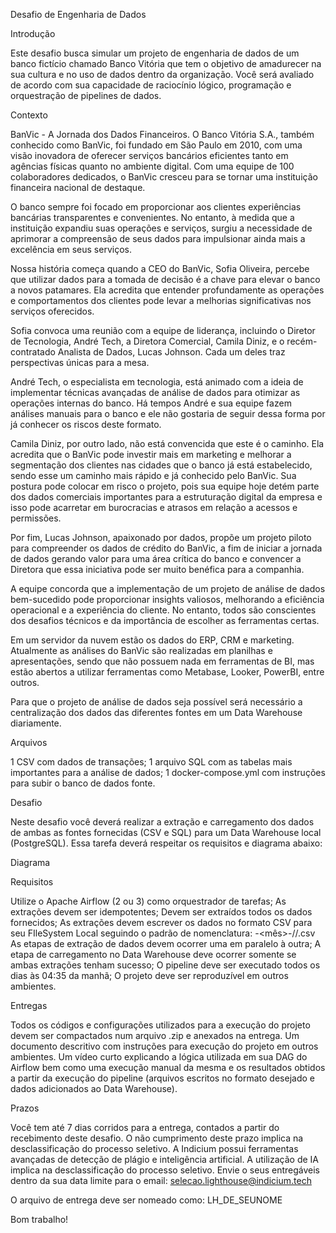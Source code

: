 Desafio de Engenharia de Dados

Introdução

Este desafio busca simular um projeto de engenharia de dados de um banco fictício chamado Banco Vitória que tem o objetivo de amadurecer na sua cultura e no uso de dados dentro da organização. Você será avaliado de acordo com sua capacidade de raciocínio lógico, programação e orquestração de pipelines de dados.


Contexto

BanVic - A Jornada dos Dados Financeiros. O Banco Vitória S.A., também conhecido como BanVic, foi fundado em São Paulo em 2010, com uma visão inovadora de oferecer serviços bancários eficientes tanto em agências físicas quanto no ambiente digital. Com uma equipe de 100 colaboradores dedicados, o BanVic cresceu para se tornar uma instituição financeira nacional de destaque.

O banco sempre foi focado em proporcionar aos clientes experiências bancárias transparentes e convenientes. No entanto, à medida que a instituição expandiu suas operações e serviços, surgiu a necessidade de aprimorar a compreensão de seus dados para impulsionar ainda mais a excelência em seus serviços.

Nossa história começa quando a CEO do BanVic, Sofia Oliveira, percebe que utilizar dados para a tomada de decisão é a chave para elevar o banco a novos patamares. Ela acredita que entender profundamente as operações e comportamentos dos clientes pode levar a melhorias significativas nos serviços oferecidos.

Sofia convoca uma reunião com a equipe de liderança, incluindo o Diretor de Tecnologia, André Tech, a Diretora Comercial, Camila Diniz, e o recém-contratado Analista de Dados, Lucas Johnson. Cada um deles traz perspectivas únicas para a mesa.

André Tech, o especialista em tecnologia, está animado com a ideia de implementar técnicas avançadas de análise de dados para otimizar as operações internas do banco. Há tempos André e sua equipe fazem análises manuais para o banco e ele não gostaria de seguir dessa forma por já conhecer os riscos deste formato.

Camila Diniz, por outro lado, não está convencida que este é o caminho. Ela acredita que o BanVic pode investir mais em marketing  e melhorar a segmentação dos clientes nas cidades que o banco já está estabelecido, sendo esse um caminho mais rápido e já conhecido pelo BanVic. Sua postura pode colocar em risco o projeto, pois sua equipe hoje detém parte dos dados comerciais importantes para a estruturação digital da empresa e isso pode acarretar em burocracias e atrasos em relação a acessos e permissões.

Por fim, Lucas Johnson, apaixonado por dados, propõe um projeto piloto para compreender os dados de crédito do BanVic, a fim de iniciar a jornada de dados gerando valor para uma área crítica do banco e convencer a Diretora que essa iniciativa pode ser muito benéfica para a companhia. 

A equipe concorda que a implementação de um projeto de análise de dados bem-sucedido pode proporcionar insights valiosos, melhorando a eficiência operacional e a experiência do cliente. No entanto, todos são conscientes dos desafios técnicos e da importância de escolher as ferramentas certas.

Em um servidor da nuvem estão os dados do ERP, CRM e marketing. Atualmente as análises do BanVic são realizadas em planilhas e apresentações, sendo que não possuem nada em ferramentas de BI, mas estão abertos a utilizar ferramentas como Metabase, Looker, PowerBI, entre outros.

Para que o projeto de análise de dados seja possível será necessário a centralização dos dados das diferentes fontes em um Data Warehouse diariamente.

Arquivos

1 CSV com dados de transações;
1 arquivo SQL com as tabelas mais importantes para a análise de dados;
1 docker-compose.yml com instruções para subir o banco de dados fonte.









Desafio

Neste desafio você deverá realizar a extração e carregamento dos dados de ambas as fontes fornecidas (CSV e SQL) para um Data Warehouse local (PostgreSQL). Essa tarefa deverá respeitar os requisitos e diagrama abaixo:

Diagrama


Requisitos

Utilize o Apache Airflow (2 ou 3) como orquestrador de tarefas;
As extrações devem ser idempotentes;
Devem ser extraídos todos os dados fornecidos;
As extrações devem escrever os dados no formato CSV para seu FIleSystem Local seguindo o padrão de nomenclatura:
<ano>-<mês>-<dia>/<fonte-de-dados>/<nome-da-tabela-ou-csv>.csv
As etapas de extração de dados devem ocorrer uma em paralelo à outra;
A etapa de carregamento no Data Warehouse deve ocorrer somente se ambas extrações tenham sucesso;
O pipeline deve ser executado todos os dias às 04:35 da manhã;
O projeto deve ser reproduzível em outros ambientes.


Entregas

Todos os códigos e configurações utilizados para a execução do projeto devem ser compactados num arquivo .zip e anexados na entrega.
Um documento descritivo com instruções para execução do projeto em outros ambientes.
Um vídeo curto explicando a lógica utilizada em sua DAG do Airflow bem como uma execução manual da mesma e os resultados obtidos a partir da execução do pipeline (arquivos escritos no formato desejado e dados adicionados ao Data Warehouse).


Prazos

Você tem até 7 dias corridos para a entrega, contados a partir do recebimento deste desafio. O não cumprimento deste prazo implica na desclassificação do processo seletivo.
A Indicium possui ferramentas avançadas de detecção de plágio e inteligência artificial. A utilização de IA implica na desclassificação do processo seletivo.
Envie o seus entregáveis dentro da sua data limite para o email: selecao.lighthouse@indicium.tech

O arquivo de entrega deve ser nomeado como: LH_DE_SEUNOME

Bom trabalho!
